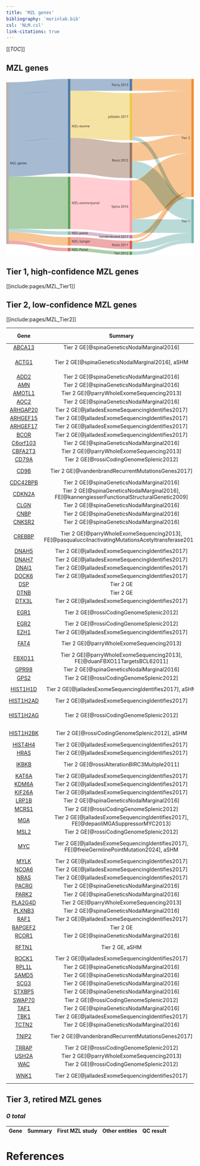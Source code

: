 ```yaml
---
title: 'MZL genes'
bibliography: 'morinlab.bib'
csl: 'NLM.csl'
link-citations: true
---
```


[[_TOC_]]

## MZL genes

![](images/MZL_sankey1-1.svg)

## Tier 1, high-confidence MZL genes

[[include:pages/MZL_Tier1]]

## Tier 2, low-confidence MZL genes

[[include:pages/MZL_Tier2]]

|Gene|Summary| First MZL study | Other entities | QC result |
|:-:|:--:|:-:|:-|:-|
|[ABCA13](ABCA13)|Tier 2 GE[@spinaGeneticsNodalMarginal2016]|[Spina et al](papers/spinaGeneticsNodalMarginal2016)|[@sarkozyMutationalLandscapeGray2021]||
|[ACTG1](ACTG1)|Tier 2 GE[@spinaGeneticsNodalMarginal2016], aSHM|[Spina et al](papers/spinaGeneticsNodalMarginal2016)|[@deschGenotypingCirculatingTumor2020; @fanComprehensiveCharacterizationDriver2020; @hubschmannMutationalMechanismsShaping2021]||
|[ADD2](ADD2)|Tier 2 GE[@spinaGeneticsNodalMarginal2016]|[Spina et al](papers/spinaGeneticsNodalMarginal2016)|||
|[AMN](AMN)|Tier 2 GE[@spinaGeneticsNodalMarginal2016]|[Spina et al](papers/spinaGeneticsNodalMarginal2016)|||
|[AMOTL1](AMOTL1)|Tier 2 GE[@parryWholeExomeSequencing2013]|[Parry et al](papers/parryWholeExomeSequencing2013)|||
|[AOC2](AOC2)|Tier 2 GE[@spinaGeneticsNodalMarginal2016]|[Spina et al](papers/spinaGeneticsNodalMarginal2016)|||
|[ARHGAP20](ARHGAP20)|Tier 2 GE[@jalladesExomeSequencingIdentifies2017]|[Jallades et al](papers/jalladesExomeSequencingIdentifies2017)|||
|[ARHGEF15](ARHGEF15)|Tier 2 GE[@jalladesExomeSequencingIdentifies2017]|[Jallades et al](papers/jalladesExomeSequencingIdentifies2017)|||
|[ARHGEF17](ARHGEF17)|Tier 2 GE[@jalladesExomeSequencingIdentifies2017]|[Jallades et al](papers/jalladesExomeSequencingIdentifies2017)|||
|[BCOR](BCOR)|Tier 2 GE[@jalladesExomeSequencingIdentifies2017]|[Jallades et al](papers/jalladesExomeSequencingIdentifies2017)|[@nadeuGenomicEpigenomicInsights2020]||
|[C6orf103](C6orf103)|Tier 2 GE[@spinaGeneticsNodalMarginal2016]|[Spina et al](papers/spinaGeneticsNodalMarginal2016)|||
|[CBFA2T3](CBFA2T3)|Tier 2 GE[@parryWholeExomeSequencing2013]|[Parry et al](papers/parryWholeExomeSequencing2013)|||
|[CD79A](CD79A)|Tier 2 GE[@rossiCodingGenomeSplenic2012]|[Rossi et al](papers/rossiCodingGenomeSplenic2012)|[@burkhardtClinicalRelevanceMolecular2022]||
|[CD9B](CD9B)|Tier 2 GE[@vandenbrandRecurrentMutationsGenes2017]|[Vandenbrand et al](papers/vandenbrandRecurrentMutationsGenes2017)|||
|[CDC42BPB](CDC42BPB)|Tier 2 GE[@spinaGeneticsNodalMarginal2016]|[Spina et al](papers/spinaGeneticsNodalMarginal2016)|[@hubschmannMutationalMechanismsShaping2021]||
|[CDKN2A](CDKN2A)|Tier 2 GE[@spinaGeneticsNodalMarginal2016], FE[@kannengiesserFunctionalStructuralGenetic2009]|[Spina et al](papers/spinaGeneticsNodalMarginal2016)|[@grandeGenomewideDiscoverySomatic2019; @morinMutationalStructuralAnalysis2013]||
|[CLGN](CLGN)|Tier 2 GE[@spinaGeneticsNodalMarginal2016]|[Spina et al](papers/spinaGeneticsNodalMarginal2016)|||
|[CNBP](CNBP)|Tier 2 GE[@spinaGeneticsNodalMarginal2016]|[Spina et al](papers/spinaGeneticsNodalMarginal2016)|||
|[CNKSR2](CNKSR2)|Tier 2 GE[@spinaGeneticsNodalMarginal2016]|[Spina et al](papers/spinaGeneticsNodalMarginal2016)|||
|[CREBBP](CREBBP)|Tier 2 GE[@parryWholeExomeSequencing2013], FE[@pasqualucciInactivatingMutationsAcetyltransferase2011]|[Parry et al](papers/parryWholeExomeSequencing2013)|[@dunsCharacterizationDLBCLPMBL2021; @loveGeneticLandscapeMutations2012; @pasqualucciInactivatingMutationsAcetyltransferase2011]||
|[DNAH5](DNAH5)|Tier 2 GE[@jalladesExomeSequencingIdentifies2017]|[Jallades et al](papers/jalladesExomeSequencingIdentifies2017)|[@morinMutationalStructuralAnalysis2013]||
|[DNAH7](DNAH7)|Tier 2 GE[@jalladesExomeSequencingIdentifies2017]|[Jallades et al](papers/jalladesExomeSequencingIdentifies2017)|||
|[DNAI1](DNAI1)|Tier 2 GE[@jalladesExomeSequencingIdentifies2017]|[Jallades et al](papers/jalladesExomeSequencingIdentifies2017)|||
|[DOCK6](DOCK6)|Tier 2 GE[@jalladesExomeSequencingIdentifies2017]|[Jallades et al](papers/jalladesExomeSequencingIdentifies2017)|||
|[DSP](DSP)|Tier 2 GE||[@zhangGeneticHeterogeneityDiffuse2013]||
|[DTNB](DTNB)|Tier 2 GE||||
|[DTX3L](DTX3L)|Tier 2 GE[@jalladesExomeSequencingIdentifies2017]|[Jallades et al](papers/jalladesExomeSequencingIdentifies2017)|||
|[EGR1](EGR1)|Tier 2 GE[@rossiCodingGenomeSplenic2012]|[Rossi et al](papers/rossiCodingGenomeSplenic2012)|[@krysiakRecurrentSomaticMutations2017; @reichelFlowSortingExome2015]||
|[EGR2](EGR2)|Tier 2 GE[@rossiCodingGenomeSplenic2012]|[Rossi et al](papers/rossiCodingGenomeSplenic2012)|||
|[EZH1](EZH1)|Tier 2 GE[@jalladesExomeSequencingIdentifies2017]|[Jallades et al](papers/jalladesExomeSequencingIdentifies2017)|||
|[FAT4](FAT4)|Tier 2 GE[@parryWholeExomeSequencing2013]|[Parry et al](papers/parryWholeExomeSequencing2013)|[@morinMutationalStructuralAnalysis2013; @zhangGenomicLandscapeMantle2014]||
|[FBXO11](FBXO11)|Tier 2 GE[@parryWholeExomeSequencing2013], FE[@duanFBXO11TargetsBCL62011]|[Parry et al](papers/parryWholeExomeSequencing2013)|[@arthurGenomewideDiscoverySomatic2018; @richterRecurrentMutationID32012]||
|[GPR98](GPR98)|Tier 2 GE[@spinaGeneticsNodalMarginal2016]|[Spina et al](papers/spinaGeneticsNodalMarginal2016)|||
|[GPS2](GPS2)|Tier 2 GE[@rossiCodingGenomeSplenic2012]|[Rossi et al](papers/rossiCodingGenomeSplenic2012)|||
|[HIST1H1D](HIST1H1D)|Tier 2 GE[@jalladesExomeSequencingIdentifies2017], aSHM|[Jallades et al](papers/jalladesExomeSequencingIdentifies2017)|[@krysiakRecurrentSomaticMutations2017; @morinMutationalStructuralAnalysis2013]||
|[HIST1H2AD](HIST1H2AD)|Tier 2 GE[@jalladesExomeSequencingIdentifies2017]|[Jallades et al](papers/jalladesExomeSequencingIdentifies2017)|||
|[HIST1H2AG](HIST1H2AG)|Tier 2 GE[@rossiCodingGenomeSplenic2012]|[Rossi et al](papers/rossiCodingGenomeSplenic2012)|[@krysiakRecurrentSomaticMutations2017; @morinMutationalStructuralAnalysis2013; @paneaWholeGenomeLandscape2019]||
|[HIST1H2BK](HIST1H2BK)|Tier 2 GE[@rossiCodingGenomeSplenic2012], aSHM|[Rossi et al](papers/rossiCodingGenomeSplenic2012)|[@paneaWholeGenomeLandscape2019; @zhangGeneticHeterogeneityDiffuse2013]||
|[HIST4H4](HIST4H4)|Tier 2 GE[@jalladesExomeSequencingIdentifies2017]|[Jallades et al](papers/jalladesExomeSequencingIdentifies2017)|||
|[HRAS](HRAS)|Tier 2 GE[@jalladesExomeSequencingIdentifies2017]|[Jallades et al](papers/jalladesExomeSequencingIdentifies2017)|[@reddyGeneticFunctionalDrivers2017]||
|[IKBKB](IKBKB)|Tier 2 GE[@rossiAlterationBIRC3Multiple2011]|[Rossi et al](papers/rossiAlterationBIRC3Multiple2011)|[@reddyGeneticFunctionalDrivers2017; @wienandGenomicAnalysesFlowsorted2019]||
|[KAT6A](KAT6A)|Tier 2 GE[@jalladesExomeSequencingIdentifies2017]|[Jallades et al](papers/jalladesExomeSequencingIdentifies2017)|||
|[KDM6A](KDM6A)|Tier 2 GE[@jalladesExomeSequencingIdentifies2017]|[Jallades et al](papers/jalladesExomeSequencingIdentifies2017)|||
|[KIF26A](KIF26A)|Tier 2 GE[@jalladesExomeSequencingIdentifies2017]|[Jallades et al](papers/jalladesExomeSequencingIdentifies2017)|||
|[LRP1B](LRP1B)|Tier 2 GE[@spinaGeneticsNodalMarginal2016]|[Spina et al](papers/spinaGeneticsNodalMarginal2016)|[@zhangGeneticHeterogeneityDiffuse2013]||
|[MCRS1](MCRS1)|Tier 2 GE[@rossiCodingGenomeSplenic2012]|[Rossi et al](papers/rossiCodingGenomeSplenic2012)|||
|[MGA](MGA)|Tier 2 GE[@jalladesExomeSequencingIdentifies2017], FE[@depaoliMGASuppressorMYC2013]|[Jallades et al](papers/jalladesExomeSequencingIdentifies2017)|[@reddyGeneticFunctionalDrivers2017]||
|[MSL2](MSL2)|Tier 2 GE[@rossiCodingGenomeSplenic2012]|[Rossi et al](papers/rossiCodingGenomeSplenic2012)|||
|[MYC](MYC)|Tier 2 GE[@jalladesExomeSequencingIdentifies2017], FE[@freieGermlinePointMutation2024], aSHM|[Jallades et al](papers/jalladesExomeSequencingIdentifies2017)|[@dunsCharacterizationDLBCLPMBL2021; @johnstonCmycHypermutationBurkitt1992; @pasqualucciHypermutationMultipleProtooncogenes2001]||
|[MYLK](MYLK)|Tier 2 GE[@jalladesExomeSequencingIdentifies2017]|[Jallades et al](papers/jalladesExomeSequencingIdentifies2017)|||
|[NCOA6](NCOA6)|Tier 2 GE[@jalladesExomeSequencingIdentifies2017]|[Jallades et al](papers/jalladesExomeSequencingIdentifies2017)|||
|[NRAS](NRAS)|Tier 2 GE[@jalladesExomeSequencingIdentifies2017]|[Jallades et al](papers/jalladesExomeSequencingIdentifies2017)|||
|[PACRG](PACRG)|Tier 2 GE[@spinaGeneticsNodalMarginal2016]|[Spina et al](papers/spinaGeneticsNodalMarginal2016)|||
|[PARK2](PARK2)|Tier 2 GE[@spinaGeneticsNodalMarginal2016]|[Spina et al](papers/spinaGeneticsNodalMarginal2016)|||
|[PLA2G4D](PLA2G4D)|Tier 2 GE[@parryWholeExomeSequencing2013]|[Parry et al](papers/parryWholeExomeSequencing2013)|||
|[PLXNB3](PLXNB3)|Tier 2 GE[@spinaGeneticsNodalMarginal2016]|[Spina et al](papers/spinaGeneticsNodalMarginal2016)|[@zhangGenomicLandscapeMantle2014]||
|[RAF1](RAF1)|Tier 2 GE[@jalladesExomeSequencingIdentifies2017]|[Jallades et al](papers/jalladesExomeSequencingIdentifies2017)|[@fanComprehensiveCharacterizationDriver2020]||
|[RAPGEF2](RAPGEF2)|Tier 2 GE||[@zhangGeneticHeterogeneityDiffuse2013]||
|[RCOR1](RCOR1)|Tier 2 GE[@spinaGeneticsNodalMarginal2016]|[Spina et al](papers/spinaGeneticsNodalMarginal2016)|||
|[RFTN1](RFTN1)|Tier 2 GE, aSHM||[@arthurGenomewideDiscoverySomatic2018; @dunsCharacterizationDLBCLPMBL2021]||
|[ROCK1](ROCK1)|Tier 2 GE[@jalladesExomeSequencingIdentifies2017]|[Jallades et al](papers/jalladesExomeSequencingIdentifies2017)|||
|[RPL1L](RPL1L)|Tier 2 GE[@spinaGeneticsNodalMarginal2016]|[Spina et al](papers/spinaGeneticsNodalMarginal2016)|||
|[SAMD5](SAMD5)|Tier 2 GE[@spinaGeneticsNodalMarginal2016]|[Spina et al](papers/spinaGeneticsNodalMarginal2016)|||
|[SCG3](SCG3)|Tier 2 GE[@spinaGeneticsNodalMarginal2016]|[Spina et al](papers/spinaGeneticsNodalMarginal2016)|||
|[STXBP5](STXBP5)|Tier 2 GE[@spinaGeneticsNodalMarginal2016]|[Spina et al](papers/spinaGeneticsNodalMarginal2016)|||
|[SWAP70](SWAP70)|Tier 2 GE[@rossiCodingGenomeSplenic2012]|[Rossi et al](papers/rossiCodingGenomeSplenic2012)|||
|[TAF1](TAF1)|Tier 2 GE[@spinaGeneticsNodalMarginal2016]|[Spina et al](papers/spinaGeneticsNodalMarginal2016)|[@morinMutationalStructuralAnalysis2013]||
|[TBK1](TBK1)|Tier 2 GE[@jalladesExomeSequencingIdentifies2017]|[Jallades et al](papers/jalladesExomeSequencingIdentifies2017)|||
|[TCTN2](TCTN2)|Tier 2 GE[@spinaGeneticsNodalMarginal2016]|[Spina et al](papers/spinaGeneticsNodalMarginal2016)|||
|[TNIP2](TNIP2)|Tier 2 GE[@vandenbrandRecurrentMutationsGenes2017]|[Vandenbrand et al](papers/vandenbrandRecurrentMutationsGenes2017)|||
|[TRRAP](TRRAP)|Tier 2 GE[@rossiCodingGenomeSplenic2012]|[Rossi et al](papers/rossiCodingGenomeSplenic2012)|[@zhangGeneticHeterogeneityDiffuse2013]||
|[USH2A](USH2A)|Tier 2 GE[@parryWholeExomeSequencing2013]|[Parry et al](papers/parryWholeExomeSequencing2013)|||
|[WAC](WAC)|Tier 2 GE[@rossiCodingGenomeSplenic2012]|[Rossi et al](papers/rossiCodingGenomeSplenic2012)|[@reddyGeneticFunctionalDrivers2017]||
|[WNK1](WNK1)|Tier 2 GE[@jalladesExomeSequencingIdentifies2017]|[Jallades et al](papers/jalladesExomeSequencingIdentifies2017)|[@hubschmannMutationalMechanismsShaping2021; @thomasGeneticSubgroupsInform2023]||

## Tier 3, retired MZL genes

### *0 total*

|Gene|Summary| First MZL study | Other entities | QC result |
|:-:|:--:|:-:|:-|:-|


# References
